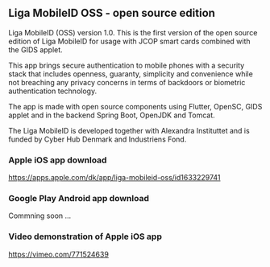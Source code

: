 ## Liga MobileID OSS - open source edition

Liga MobileID (OSS) version 1.0. This is the first version of the open source edition of Liga MobileID for usage with JCOP smart cards combined with the GIDS applet.

This app brings secure authentication to mobile phones with a security stack that includes openness, guaranty, simplicity and convenience while not breaching any privacy concerns in terms of backdoors or biometric authentication technology.

The app is made with open source components using Flutter, OpenSC, GIDS applet and in the backend Spring Boot, OpenJDK and Tomcat.

The Liga MobileID is developed together with Alexandra Instituttet and is funded by Cyber Hub Denmark and Industriens Fond.


### Apple iOS app download

https://apps.apple.com/dk/app/liga-mobileid-oss/id1633229741

### Google Play Android app download

Commning soon ...

### Video demonstration of Apple iOS app

https://vimeo.com/771524639


<!--

**Here are some ideas to get you started:**

🙋‍♀️ A short introduction - what is your organization all about?
🌈 Contribution guidelines - how can the community get involved?
👩‍💻 Useful resources - where can the community find your docs? Is there anything else the community should know?
🍿 Fun facts - what does your team eat for breakfast?
🧙 Remember, you can do mighty things with the power of [Markdown](https://docs.github.com/github/writing-on-github/getting-started-with-writing-and-formatting-on-github/basic-writing-and-formatting-syntax)
-->
